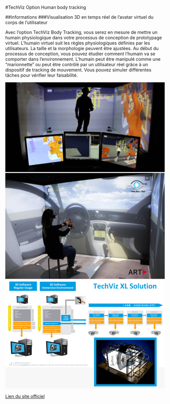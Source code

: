 #TechViz Option Human body tracking

##informations
###Visualisation 3D en temps réel de l’avatar virtuel du corps de l’utilisateur

Avec l’option TechViz Body Tracking, vous serez en mesure de mettre un humain physiologique dans votre processus de conception 
de prototypage virtuel. L’humain virtuel suit les règles physiologiques définies par les utilisateurs. La taille et la 
morphologie peuvent être ajustées. Au début du processus de conception, vous pouvez étudier comment l’humain va se comporter 
dans l’environnement. L’humain peut être manipulé comme une “marionnette” ou peut être contrôlé par un utilisateur réel grâce 
à un dispositif de tracking de mouvement. Vous pouvez simuler différentes tâches pour vérifier leur faisabilité.

![0](pictures/0.jfif)
![1](pictures/1.jpg)
![2](pictures/2.jpg)

[Lien du site officiel](https://www.techviz.net/fr/body-and-finger-tracking)